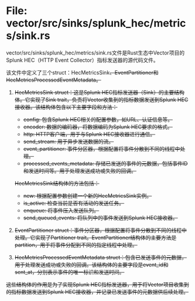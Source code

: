 # File: vector/src/sinks/splunk_hec/metrics/sink.rs

vector/src/sinks/splunk_hec/metrics/sink.rs文件是Rust生态中Vector项目的Splunk HEC（HTTP Event Collector）指标发送器的源代码文件。

该文件中定义了三个struct：HecMetricsSink<S>、EventPartitioner和HecMetricsProcessedEventMetadata。

1. HecMetricsSink<S> struct：这是Splunk HEC指标发送器（Sink）的主要结构体。它实现了Sink trait，负责将Vector收集到的指标数据发送到Splunk HEC接收器。该结构体包含以下主要字段和方法：
   - config: 包含Splunk HEC相关的配置参数，如URL、认证信息等。
   - encoder: 数据的编码器，将数据编码为Splunk HEC要求的格式。
   - http: HTTP客户端，用于与Splunk HEC接收器进行通信。
   - send_stream: 用于异步发送数据的流。
   - event_partitioner: 事件分区器，根据配置将事件分散到不同的线程中处理。
   - processed_events_metadata: 存储已发送的事件的元数据，包括事件ID和发送时间等。用于处理发送成功或失败的回调。

   HecMetricsSink结构体的方法包括：
   - new: 根据配置参数创建一个新的HecMetricsSink实例。
   - is_active: 检查当前是否有活动的发送任务。
   - enqueue: 将事件压入发送队列。
   - send_queued_events: 将队列中的事件发送到Splunk HEC接收器。

2. EventPartitioner struct：事件分区器，根据配置将事件分散到不同的线程中处理。它实现了Partitioner trait。EventPartitioner结构体的主要方法是partition，用于将事件分配到不同的指定线程中处理。

3. HecMetricsProcessedEventMetadata struct：包含已发送事件的元数据，用于处理发送成功或失败的回调。该结构体的主要字段是event_id和sent_at，分别表示事件的唯一标识和发送时间。

这些结构体的作用是为了实现Splunk HEC指标发送器，用于将Vector项目收集到的指标数据发送到Splunk HEC接收器，并记录已发送事件的元数据供后续处理。

